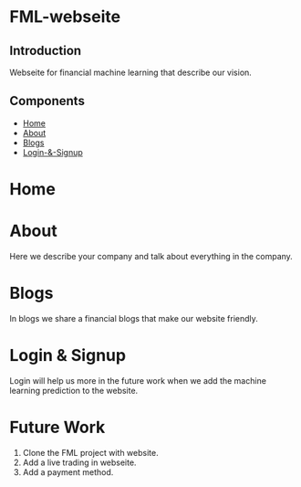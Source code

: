 # FML-webseite
## Introduction
Webseite for financial machine learning that describe our vision.

## Components
* [Home](#Home)
* [About](#About)
* [Blogs](#Blogs)
* [Login-&-Signup](#Login-&-Signup)

# Home

# About
Here we describe your company and talk about everything in the company.
# Blogs
In blogs we share a financial blogs that make our website friendly.
# Login & Signup
Login will help us more in the future work when we add the machine learning prediction to the website.

# Future Work
1. Clone the FML project with website.
1. Add a live trading in webseite.
1. Add a payment method.
